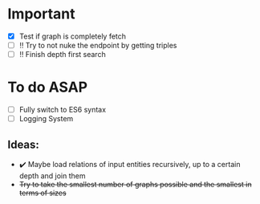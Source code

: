 # Important
- [x] Test if graph is completely fetch 
- [ ] :bangbang: Try to not nuke the endpoint by getting triples
- [ ] :bangbang: Finish depth first search

# To do ASAP
- [ ] Fully switch to ES6 syntax
- [ ] Logging System

## Ideas:
- :heavy_check_mark: Maybe load relations of input entities recursively, up to a certain depth and join them
- ~~Try to take the smallest number of graphs possible and the smallest in terms of sizes~~